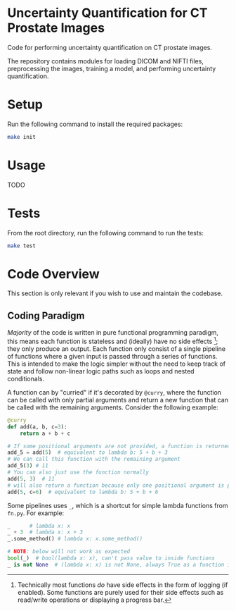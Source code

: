# Uncertainty Quantification for CT Prostate Images
Code for performing uncertainty quantification on CT prostate images.

The repository contains modules for loading DICOM and NIFTI files, preprocessing the images, training a model, and performing uncertainty quantification.

# Setup
Run the following command to install the required packages:
```bash
make init
```

# Usage
TODO

# Tests
From the root directory, run the following command to run the tests:
```bash
make test
```

# Code Overview
This section is only relevant if you wish to use and maintain the codebase.

## Coding Paradigm
*Majority* of the code is written in pure functional programming paradigm, this means each function is stateless and (ideally) have no side effects [^1]; they only produce an output. Each function only consist of a single pipeline of functions where a given input is passed through a series of functions. This is intended to make the logic simpler without the need to keep track of state and follow non-linear logic paths such as loops and nested conditionals.

A function can by "curried" if it's decorated by `@curry`, where the function can be called with only partial arguments and return a new function that can be called with the remaining arguments. Consider the following example:
```python
@curry
def add(a, b, c=3):
    return a + b + c

# If some positional arguments are not provided, a function is returned instead
add_5 = add(5)  # equivalent to lambda b: 5 + b + 3
# We can call this function with the remaining argument
add_5(3) # 11
# You can also just use the function normally
add(5, 3)  # 11
# will also return a function because only one positional argument is provided
add(5, c=6)  # equivalent to lambda b: 5 + b + 6
```

Some pipelines uses `_`, which is a shortcut for simple lambda functions from `fn.py`. For example:
```python
_      # lambda x: x
_ + 3  # lambda x: x + 3
_.some_method() # lambda x: x.some_method()

# NOTE: below will not work as expected
bool(_)  # bool(lambda x: x), can't pass value to inside functions
_ is not None  # (lambda x: x) is not None, always True as a function is never None
```

[^1]: Technically most functions *do* have side effects in the form of logging (if enabled). Some functions are purely used for their side effects such as read/write operations or displaying a progress bar.